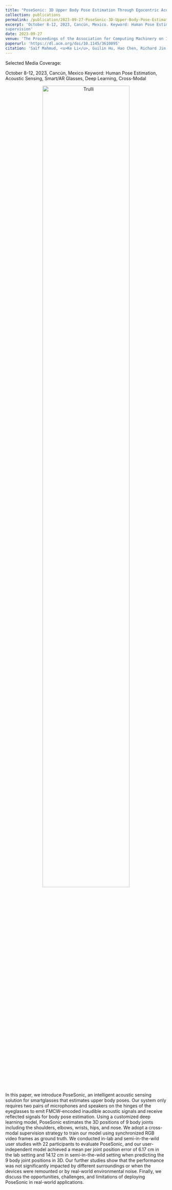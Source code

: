 ```yaml
---
title: "PoseSonic: 3D Upper Body Pose Estimation Through Egocentric Acoustic Sensing on Smartglasses"
collection: publications
permalink: /publication/2023-09-27-PoseSonic-3D-Upper-Body-Pose-Estimation-Through-Egocentric-Acoustic-Sensing-on-Smartglasses
excerpt: 'October 8-12, 2023, Cancún, Mexico. Keyword: Human Pose Estimation, Acoustic Sensing, Smart/AR Glasses, Deep Learning, Cross-Modal
supervision'
date: 2023-09-27
venue: 'The Proceedings of the Association for Computing Machinery on Interactive, Mobile, Wearable and Ubiquitous Technologies (IMWUT)/UbiComp'
paperurl: 'https://dl.acm.org/doi/10.1145/3610895'
citation: 'Saif Mahmud, <u>Ke Li</u>, Guilin Hu, Hao Chen, Richard Jin, Ruidong Zhang, François Guimbretière, and Cheng Zhang. 2023. PoseSonic: 3D Upper Body Pose Estimation Through Egocentric Acoustic Sensing on Smartglasses. <i>The Proceedings of the Association for Computing Machinery on Interactive, Mobile, Wearable and Ubiquitous Technologies (IMWUT)/UbiComp</i>, Volume 7, Issue 3, Article 111 (September 2023), 28 pages.'
---
```

Selected Media Coverage:

October 8-12, 2023, Cancún, Mexico
Keyword: Human Pose Estimation, Acoustic Sensing, Smart/AR Glasses, Deep Learning, Cross-Modal

<figure>
    <center><img src="https://keli97.github.io/files/posesonic.png" alt="Trulli" style="width:80%" class="center"></center>
</figure>

In this paper, we introduce PoseSonic, an intelligent acoustic sensing solution for smartglasses that estimates upper body poses. Our system only requires two pairs of microphones and speakers on the hinges of the eyeglasses to emit FMCW-encoded inaudible acoustic signals and receive reflected signals for body pose estimation. Using a customized deep learning model, PoseSonic estimates the 3D positions of 9 body joints including the shoulders, elbows, wrists, hips, and nose. We adopt a cross-modal supervision strategy to train our model using synchronized RGB video frames as ground truth. We conducted in-lab and semi-in-the-wild user studies with 22 participants to evaluate PoseSonic, and our user-independent model achieved a mean per joint position error of 6.17 cm in the lab setting and 14.12 cm in semi-in-the-wild setting when predicting the 9 body joint positions in 3D. Our further studies show that the performance was not significantly impacted by different surroundings or when the devices were remounted or by real-world environmental noise. Finally, we discuss the opportunities, challenges, and limitations of deploying PoseSonic in real-world applications.

<!--<iframe width="420" height="315"-->
<!--src="https://www.youtube.com/embed/ZjucAwFqVqQ">-->
<!--</iframe>-->
